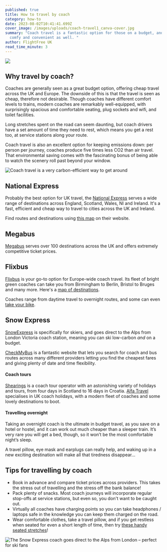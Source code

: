 ```yaml
---
published: true
title: How to travel by coach
category: how-to
date: 2023-08-02T10:41:41.699Z
cover_image: /images/uploads/coach-travel1_canva-cover.jpg
summary: "Coach travel is a fantastic option for those on a budget, and can be
  comfy and convenient as well. "
author: FlightFree UK
read_time_minute: 3
---
```

![](/images/uploads/coach-travel1_canva.jpg)

## Why travel by coach?

C﻿oaches are generally seen as a great budget option, offering cheap travel across the UK and Europe. T﻿he downside of this is that the travel is seen as cheap, therefore not desirable. Though coaches have different comfort levels to trains, modern coaches are remarkably well-equipped, with surprisingly spacious and comfortable seating, plug sockets and wifi, and toilet facilities.

L﻿ong stretches spent on the road can seem daunting, but coach drivers have a set amount of time they need to rest, which means you get a rest too, at service stations along your route.

C﻿oach travel is also an excellent option for keeping emissions down: per person per journey, coaches produce five times less CO2 than air travel. That environmental saving comes with the fascinating bonus of being able to watch the scenery roll past beyond your window. 

![](/images/uploads/co2-passenger-emissions-chart.jpg "Coach travel is a very carbon-efficient way to get around")

## N﻿ational Express

P﻿robably the best option for UK travel, the [National Express](https://www.nationalexpress.com/en) serves a wide range of destinations across England, Scotland, Wales, NI and Ireland. It's a fast, efficient and cheap way to travel to cities across the UK and Ireland.

F﻿ind routes and destinations using [this map](https://routemap.nationalexpress.com/#xd_co_f=ZTllNDkyNTgtODNkMS00ZWM5LWI2ZjctNjg3Mzg0ZDU2ZGM2~) on their website.

## M﻿egabus

[Megabus](https://uk.megabus.com/) serves over 100 destinations across the UK and offers extremely competitive ticket prices.

## F﻿lixbus

[Flixbus](https://www.flixbus.co.uk/) is your go-to option for Europe-wide coach travel. Its fleet of bright green coaches can take you from Birmingham to Berlin, Bristol to Bruges and many more. Here's a [map of destinations](https://www.flixbus.co.uk/bus-routes). 

Coaches range from daytime travel to overnight routes, and some can even [take your bike](https://www.flixbus.co.uk/service/bike-travel).

## S﻿now Express

[S﻿nowExpress](https://www.snowexpress.co.uk/) is specifically for skiers, and goes direct to the Alps from London Victoria coach station, meaning you can ski low-carbon *and* on a budget. 

[CheckMyBus](https://www.checkmybus.co.uk/) is a fantastic website that lets you search for coach and bus routes across many different providers letting you find the cheapest fares and giving plenty of date and time flexibility.

#### Coach tours

[Shearings](https://www.shearings.com/) is a coach tour operator with an astonishing variety of holidays and tours, from four days in Scotland to 16 days in Croatia. [Alfa Travel](https://www.alfatravel.co.uk/coach-holidays/) specialises in UK coach holidays, with a modern fleet of coaches and some lovely destinations to boot. 

#### Travelling overnight

Taking an overnight coach is the ultimate in budget travel, as you save on a hotel or hostel, and it can work out much cheaper than a sleeper train. It’s very rare you will get a bed, though, so it won’t be the most comfortable night’s sleep. 

A travel pillow, eye mask and earplugs can really help, and waking up in a new exciting destination will make all that tiredness disappear…  

## Tips for travelling by coach

* Book in advance and compare ticket prices across providers. This takes the stress out of travelling and the stress off the bank balance!
* Pack plenty of snacks. Most coach journeys will incorporate regular stop-offs at service stations, but even so, you don't want to be caught out.
* Virtually all coaches have charging points so you can take headphones / laptops safe in the knowledge you can keep them charged on the road.
* Wear comfortable clothes, take a travel pillow, and if you get restless when seated for even a short length of time, then try [these handy seated stretches](https://www.oxygenmag.com/workouts-for-women/stretching-workouts-for-women/5-seated-stretches-to-do-while-traveling/)!

![](/images/uploads/snow-express-ski-coach.jpg "The Snow Express coach goes direct to the Alps from London – perfect for ski fans")